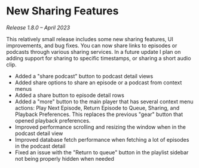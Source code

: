 # New Sharing Features
*Release 1.8.0 – April 2023*

This relatively small release includes some new sharing features, UI improvements, and bug fixes. You can now share links to episodes or podcasts through various sharing services. In a future update I plan on adding support for sharing to specific timestamps, or sharing a short audio clip.

- Added a "share podcast" button to podcast detail views
- Added share options to share an episode or a podcast from context menus
- Added a share button to episode detail rows
- Added a "more" button to the main player that has several context menu actions: Play Next Episode, Return Episode to Queue, Sharing, and Playback Preferences. This replaces the previous "gear" button that opened playback preferences.
- Improved performance scrolling and resizing the window when in the podcast detail view
- Improved database fetch performance when fetching a lot of episodes in the podcast detail
- Fixed an issue with the "Return to queue" button in the playlist sidebar not being properly hidden when needed
